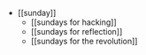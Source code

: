 - [[sunday]]
	- [[sundays for hacking]]
	- [[sundays for reflection]]
	- [[sundays for the revolution]]